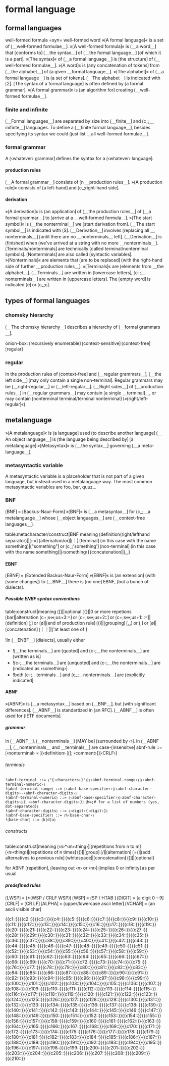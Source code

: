 # formal language

## formal languages

well-formed formula =syn= well-formed word
»⟮A formal language⟯« is a set of ⟮＿well-formed formulae＿⟯.
»⟮A well-formed formula⟯« is ⟮＿a word＿⟯ that ⟮conforms to⟯ ⟮＿the syntax＿⟯ of ⟮＿the formal language＿⟯ ⟮of which it is a part⟯.
»⟮The syntax⟯« of ⟮＿a formal language＿⟯ is ⟮the structure⟯ of ⟮＿well-formed formulae＿⟯.
»⟮A word⟯« is ⟮any concatenation of tokens⟯ from ⟮＿the alphabet＿⟯ of ⟮a given ＿formal language＿⟯.
»⟮The alphabet⟯« of ⟮＿a formal language＿⟯ is ⟮a set of tokens⟯.
⟮＿The alphabet＿⟯ is indicated with ⟮Σ⟯.
⟮The syntax of a formal language⟯ is often defined by ⟮a formal grammar⟯.
»⟮A formal grammar⟯« is ⟮an algorithm for⟯ creating ⟮＿well-formed formulae＿⟯.

### finite and infinite

⟮＿Formal languages＿⟯ are separated by size into ⟮＿finite＿⟯ and ⟮c_;＿inifinte＿⟯ languages.
To define a ⟮＿finite formal language＿⟯, besides specifying its syntax we could ⟮just list ＿all well-formed formulae＿⟯.

### formal grammar

A ⟮‹whatever› grammar⟯ defines the syntax for a ⟮‹whatever› language⟯.

#### production rules

⟮＿A formal grammar＿⟯ consists of ⟮n ＿production rules＿⟯.
»⟮A production rule⟯« consists of ⟮a left-hand⟯ and ⟮c_;right-hand side⟯.

#### derivation

»⟮A derivation⟯« is ⟮an application⟯ of ⟮＿the production rules＿⟯ of ⟮＿a formal grammar＿⟯ to ⟮arrive at a ＿well-formed formula＿⟯.
»⟮The start symbol⟯« is ⟮＿the nonterminal＿⟯ we ⟮start derivation from⟯.
⟮＿The start symbol＿⟯ is indicated with ⟮S⟯.
⟮＿Derivation＿⟯ involves ⟮replacing all ＿nonterminals＿⟯ ⟮until there are no ＿nonterminals＿ left⟯.
⟮＿Derivation＿⟯ is ⟮finished⟯ when ⟮we've arrived at a string with no more ＿nonterminals＿⟯.
⟮Terminals/nonterminals⟯ are technically ⟮called terminal/nonterminal symbols⟯.
⟮Nonterminals⟯ are also called ⟮syntactic variables⟯.
»⟮Nonterminals⟯« are elements that ⟮are to be replaced⟯ ⟮with the right-hand side of further ＿production rules＿⟯.
»⟮Terminals⟯« are ⟮elements from ＿the alphabet＿⟯.
⟮＿Terminals＿⟯ are written in ⟮lowercase letters⟯, ⟮c-;＿nonterminals＿⟯ are written in ⟮uppercase letters⟯.
The ⟮empty word⟯ is indicated ⟮e⟯ or ⟮c_;ε⟯.

## types of formal languages

### chomsky hierarchy

⟮＿The chomsky hierarchy＿⟯ describes a hierarchy of ⟮＿formal grammars＿⟯.


onion-box:
⟮recursively enumerable⟯
  ⟮context-sensitive⟯
    ⟮context-free⟯
      ⟮regular⟯

### regular

In the production rules of ⟮context-free⟯ and ⟮＿regular grammars＿⟯, ⟮＿the left side＿⟯ ⟮may only contain a single non-terminal⟯.
Regular grammars may be ⟮＿right-regular＿⟯ or ⟮＿left-regular＿⟯.
⟮＿Right sides＿⟯ of ⟮＿production rules＿⟯ in ⟮＿regular grammars＿⟯ may contain ⟮a single ＿terminal⟯＿, or may contain ⟮nonterminal terminal/terminal nonterminal⟯ (»⟮right/left-regular⟯«).

## metalanguage

»⟮A metalanguage⟯« is ⟮a language⟯ used ⟮to describe another language⟯
⟮＿An object language＿⟯ is ⟮the language being described by⟯ ⟮a metalanguage⟯
»⟮Metasyntax⟯« is ⟮＿the syntax＿⟯ governing ⟮＿a meta-language＿⟯.

### metasyntactic variable

A metasyntactic variable is a placeholder that is not part of a given language, but instead used in a metalanguage way.
The most common metasyntactic variables are foo, bar, quuz...

### BNF

⟮BNF⟯ = ⟮Backus-Naur-Form⟯
»⟮BNF⟯« is ⟮＿a metasyntax＿⟯ for ⟮c_;＿a metalanguage＿⟯ whose ⟮＿object languages＿⟯ are ⟮＿context-free languages＿⟯.


table:metacharacter/construct|BNF meaning
⟮definition(right/lefthand separator)⟯|⟮::=⟯
⟮alternation/or⟯|⟮｜⟯
⟮terminal⟯ (in this case with the name something)|⟮"something"⟯ or ⟮c_;'something'⟯
⟮non-terminal⟯ (in this case with the name something)|⟮‹something›⟯
⟮concatenation⟯|⟮␣⟯

#### EBNF

⟮EBNF⟯ = ⟮Extended Backus-Naur-Form⟯
»⟮EBNF⟯« is ⟮an extension⟯ (with ⟮some changes⟯) to ⟮＿BNF＿⟯
there is ⟮no one⟯ EBNF, ⟮but a bunch of dialects⟯.

##### Possible ENBF syntax conventions

table:construct|meaning
⟮[]⟯|optional
⟮{}⟯|0 or more repetions
⟮bar⟯|alternation
⟮c+;s∞;us+3:=⟯ or ⟮c+;s∞;us+2::⟯ or ⟮c+;s∞;us+1:::=⟯|⟮definition⟯
⟮;⟯ or ⟮ø⟯|⟮end of production rule⟯
⟮()⟯|⟮grouping⟯
⟮␣⟯ or ⟮,⟯ or ⟮ø⟯|⟮concatenation⟯
⟮｜｜⟯|⟮'at least one of'⟯

!In ⟮＿ENBF＿⟯ ⟮dialects⟯, usually either 
- !⟮＿the terminals＿⟯ are ⟮quoted⟯ and ⟮c-;＿the nonterminals＿⟯ are ⟮written as is⟯
- !⟮c-;＿the terminals＿⟯ are ⟮unquoted⟯ and ⟮c-;＿the nonterminals＿⟯ are ⟮indicated as ‹something›⟯
- !both ⟮c-;＿terminals＿⟯ and ⟮c_;＿nonterminals＿⟯ are ⟮explicitly indicated⟯

#### ABNF

»⟮ABNF⟯« is ⟮＿a metasyntax＿⟯ based on ⟮＿BNF＿⟯, but ⟮with significant differences⟯.
⟮＿ABNF＿⟯ is standartized in ⟮an RFC⟯.
⟮＿ABNF＿⟯ is often used for ⟮IETF documents⟯.

##### grammar

in ⟮＿ABNF＿⟯, ⟮＿nonterminals＿⟯ ⟮MAY be⟯ ⟮surrounded by ‹›⟯.
in ⟮＿ABNF＿⟯, ⟮＿nonterminals＿ and ＿terminals＿⟯ are case-⟮insensitve⟯
abnf-rule ::= ⟮‹nonterminal› = ⟯⟮‹definition› ⟯⟮[; ‹comment›]⟯⟮‹CRLF›⟯

###### terminals

```
!abnf-terminal ::= ⟮"{‹characters›}"⟯|⟮‹abnf-terminal-range›⟯|⟮‹abnf-terminal-numeric›⟯
!⟮abnf-terminal-range⟯ ::= ⟮‹abnf-base-specifier›⟯⟮‹abnf-character-digits›-‹abnf-character-digits›⟯
!⟮abnf-terminal-numeric⟯ ::= ⟮‹abnf-base-specifier›⟯⟮‹abnf-character-digits›⟯⟮{.‹abnf-character-digits›}⟯ ⟮h∞;# for a list of numbers (yes, dot-separated)⟯
!⟮abnf-character-digits⟯ ::= ⟮‹digit›{‹digit›}⟯
!⟮abnf-base-specifier⟯ ::= ⟮%‹base-char›⟯
!⟮base-char⟯ ::= ⟮b|d|x⟯
```

###### constructs

table:construct|meaning
⟮‹n›*‹m›‹thing›⟯|⟮repetitions from n to m⟯
⟮‹n›‹thing›⟯|⟮repetitions of n times⟯
⟮()⟯|⟮group⟯
⟮/⟯|⟮alternation⟯
⟮=/⟯|⟮add alternatives to previous rule⟯
⟮whitespace⟯|⟮concatenation⟯
⟮[]⟯|⟮optional⟯


for ABNF ⟮repetition⟯, ⟮leaving out ‹n› or ‹m›⟯ ⟮implies 0 or infinity⟯ as per usual

##### predefined rules

⟮LWSP⟯ = 	⟮*(WSP / CRLF WSP)⟯
⟮WSP⟯ = ⟮SP / HTAB	⟯
⟮DIGIT⟯ = ⟮a digit 0 - 9⟯
⟮CRLF⟯ = ⟮CR LF⟯
⟮ALPHA⟯ = ⟮upper/lowercase ascii letter⟯
⟮VCHAR⟯ = ⟮an ascii visible char⟯

<span class="cloze-dump">{{c1::}}{{c2::}}{{c3::}}{{c4::}}{{c5::}}{{c6::}}{{c7::}}{{c8::}}{{c9::}}{{c10::}}{{c11::}}{{c12::}}{{c13::}}{{c14::}}{{c15::}}{{c16::}}{{c17::}}{{c18::}}{{c19::}}{{c20::}}{{c21::}}{{c22::}}{{c23::}}{{c24::}}{{c25::}}{{c26::}}{{c27::}}{{c28::}}{{c29::}}{{c30::}}{{c31::}}{{c32::}}{{c33::}}{{c34::}}{{c35::}}{{c36::}}{{c37::}}{{c38::}}{{c39::}}{{c40::}}{{c41::}}{{c42::}}{{c43::}}{{c44::}}{{c45::}}{{c46::}}{{c47::}}{{c48::}}{{c49::}}{{c50::}}{{c51::}}{{c52::}}{{c53::}}{{c54::}}{{c55::}}{{c56::}}{{c57::}}{{c58::}}{{c59::}}{{c60::}}{{c61::}}{{c62::}}{{c63::}}{{c64::}}{{c65::}}{{c66::}}{{c67::}}{{c68::}}{{c69::}}{{c70::}}{{c71::}}{{c72::}}{{c73::}}{{c74::}}{{c75::}}{{c76::}}{{c77::}}{{c78::}}{{c79::}}{{c80::}}{{c81::}}{{c82::}}{{c83::}}{{c84::}}{{c85::}}{{c86::}}{{c87::}}{{c88::}}{{c89::}}{{c90::}}{{c91::}}{{c92::}}{{c93::}}{{c94::}}{{c95::}}{{c96::}}{{c97::}}{{c98::}}{{c99::}}{{c100::}}{{c101::}}{{c102::}}{{c103::}}{{c104::}}{{c105::}}{{c106::}}{{c107::}}{{c108::}}{{c109::}}{{c110::}}{{c111::}}{{c112::}}{{c113::}}{{c114::}}{{c115::}}{{c116::}}{{c117::}}{{c118::}}{{c119::}}{{c120::}}{{c121::}}{{c122::}}{{c123::}}{{c124::}}{{c125::}}{{c126::}}{{c127::}}{{c128::}}{{c129::}}{{c130::}}{{c131::}}{{c132::}}{{c133::}}{{c134::}}{{c135::}}{{c136::}}{{c137::}}{{c138::}}{{c139::}}{{c140::}}{{c141::}}{{c142::}}{{c143::}}{{c144::}}{{c145::}}{{c146::}}{{c147::}}{{c148::}}{{c149::}}{{c150::}}{{c151::}}{{c152::}}{{c153::}}{{c154::}}{{c155::}}{{c156::}}{{c157::}}{{c158::}}{{c159::}}{{c160::}}{{c161::}}{{c162::}}{{c163::}}{{c164::}}{{c165::}}{{c166::}}{{c167::}}{{c168::}}{{c169::}}{{c170::}}{{c171::}}{{c172::}}{{c173::}}{{c174::}}{{c175::}}{{c176::}}{{c177::}}{{c178::}}{{c179::}}{{c180::}}{{c181::}}{{c182::}}{{c183::}}{{c184::}}{{c185::}}{{c186::}}{{c187::}}{{c188::}}{{c189::}}{{c190::}}{{c191::}}{{c192::}}{{c193::}}{{c194::}}{{c195::}}{{c196::}}{{c197::}}{{c198::}}{{c199::}}{{c200::}}{{c201::}}{{c202::}}{{c203::}}{{c204::}}{{c205::}}{{c206::}}{{c207::}}{{c208::}}{{c209::}}{{c210::}}</span>